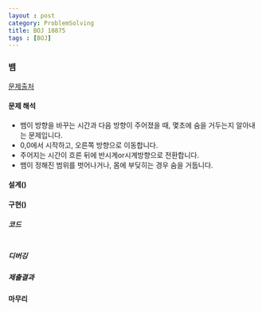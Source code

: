 ```yaml
---
layout : post
category: ProblemSolving
title: BOJ 10875
tags : [BOJ]
---
```

### 뱀

[문제출처](https://www.acmicpc.net/problem/10875)

#### 문제 해석
  
- 뱀이 방향을 바꾸는 시간과 다음 방향이 주어졌을 때, 몇초에 숨을 거두는지 알아내는 문제입니다.
- 0,0에서 시작하고, 오른쪽 방향으로 이동합니다.
- 주어지는 시간이 흐른 뒤에 반시계or시계방향으로 전환합니다.
- 뱀이 정해진 범위를 벗어나거나, 몸에 부딪히는 경우 숨을 거둡니다.

#### 설계()


    
#### 구현()

##### 코드
```cpp

```
##### 디버깅   

      
##### 제출결과

    

#### 마무리
